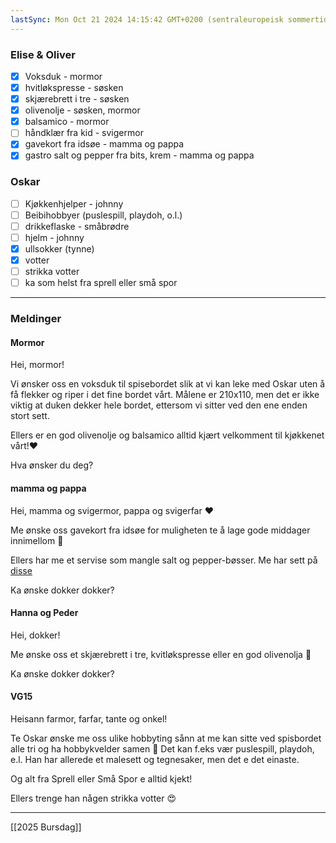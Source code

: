 ```yaml
---
lastSync: Mon Oct 21 2024 14:15:42 GMT+0200 (sentraleuropeisk sommertid)
---
```

### Elise & Oliver
- [x] Voksduk - mormor
- [x] hvitløkspresse - søsken
- [x] skjærebrett i tre  - søsken 
- [x] olivenolje - søsken, mormor 
- [x] balsamico - mormor 
- [ ] håndklær fra kid - svigermor
- [x] gavekort fra idsøe - mamma og pappa
- [x] gastro salt og pepper fra bits, krem - mamma og pappa
### Oskar
- [ ] Kjøkkenhjelper - johnny
- [ ] Beibihobbyer (puslespill, playdoh, o.l.)
- [ ] drikkeflaske - småbrødre
- [ ] hjelm - johnny
- [x] ullsokker (tynne)
- [x] votter
- [ ] strikka votter 
- [ ] ka som helst fra sprell eller små spor 
---
### Meldinger
#### Mormor
Hei, mormor! 

Vi ønsker oss en voksduk til spisebordet slik at vi kan leke med Oskar uten å få flekker og riper i det fine bordet vårt. Målene er 210x110, men det er ikke viktig at duken dekker hele bordet, ettersom vi sitter ved den ene enden stort sett. 

Ellers er en god olivenolje og balsamico alltid kjært velkomment til kjøkkenet vårt!❤️

Hva ønsker du deg? 
#### mamma og pappa
Hei, mamma og svigermor, pappa og svigerfar ❤️

Me ønske oss gavekort fra idsøe for muligheten te å lage gode middager innimellom 🤤 

Ellers har me et servise som mangle salt og pepper-bøsser. Me har sett på [disse](https://www.kitchenlivingdining.com/no/borddekking/tilbehoer-til-bordet/salt--og-pepperkverner/bitz-gastro-salt-og-pepper-821502.html?utm_source=google&utm_medium=cpc&gad_source=1&gbraid=0AAAAAC0cNdsdoBYFL3sucA8nzPxrTZWp4&gclid=Cj0KCQiAgJa6BhCOARIsAMiL7V-dg6oUWsWEMyBQGrnAN7iZAIlbWEAg4Pg_nQslmXr3cxeUHDtbqEsaAj8kEALw_wcB)

Ka ønske dokker dokker? 

#### Hanna og Peder 
Hei, dokker!

Me ønske oss et skjærebrett i tre, kvitløkspresse eller en god olivenolja 🤩

Ka ønske dokker dokker?

#### VG15
Heisann farmor, farfar, tante og onkel! 

Te Oskar ønske me oss ulike hobbyting sånn at me kan sitte ved spisbordet alle tri og ha hobbykvelder samen 🤩 Det kan f.eks vær puslespill, playdoh, e.l. Han har allerede et malesett og tegnesaker, men det e det einaste. 

Og alt fra Sprell eller Små Spor e alltid kjekt!

Ellers trenge han någen strikka votter 😍

---
[[2025 Bursdag]]

